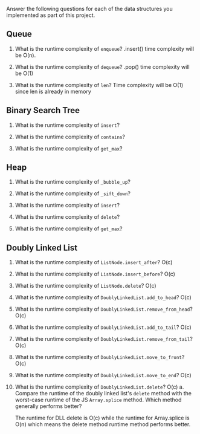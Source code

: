 Answer the following questions for each of the data structures you implemented as part of this project.

## Queue

1. What is the runtime complexity of `enqueue`?
   .insert() time complexity will be O(n).

2. What is the runtime complexity of `dequeue`?
   .pop() time complexity will be O(1)

3. What is the runtime complexity of `len`?
   Time complexity will be O(1) since len is already in memory

## Binary Search Tree

1. What is the runtime complexity of `insert`?

2. What is the runtime complexity of `contains`?

3. What is the runtime complexity of `get_max`?

## Heap

1. What is the runtime complexity of `_bubble_up`?

2. What is the runtime complexity of `_sift_down`?

3. What is the runtime complexity of `insert`?

4. What is the runtime complexity of `delete`?

5. What is the runtime complexity of `get_max`?

## Doubly Linked List

1. What is the runtime complexity of `ListNode.insert_after`?
   O(c)
2. What is the runtime complexity of `ListNode.insert_before`?
   O(c)
3. What is the runtime complexity of `ListNode.delete`?
   O(c)
4. What is the runtime complexity of `DoublyLinkedList.add_to_head`?
   O(c)
5. What is the runtime complexity of `DoublyLinkedList.remove_from_head`?
   O(c)
6. What is the runtime complexity of `DoublyLinkedList.add_to_tail`?
   O(c)
7. What is the runtime complexity of `DoublyLinkedList.remove_from_tail`?
   O(c)
8. What is the runtime complexity of `DoublyLinkedList.move_to_front`?
   O(c)
9. What is the runtime complexity of `DoublyLinkedList.move_to_end`?
   O(c)
10. What is the runtime complexity of `DoublyLinkedList.delete`?
    O(c)
    a. Compare the runtime of the doubly linked list's `delete` method with the worst-case runtime of the JS `Array.splice` method. Which method generally performs better?

    The runtime for DLL delete is O(c) while the runtime for Array.splice is O(n) which means the delete method runtime method performs better.
